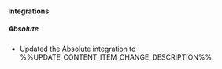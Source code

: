 
#### Integrations

##### Absolute

- Updated the Absolute integration to %%UPDATE_CONTENT_ITEM_CHANGE_DESCRIPTION%%.
